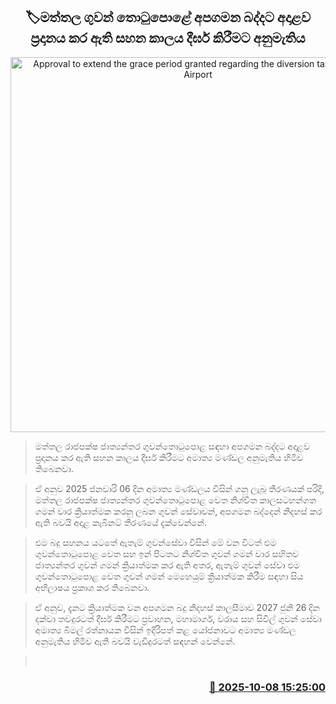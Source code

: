 <p align='center'><b><h2 align='center' title='Approval to extend the grace period granted regarding the diversion tax at Mattala Airport'>🏷මත්තල ගුවන් තොටුපොළේ අපගමන බද්දට අදාළව ප්‍රදානය කර ඇති සහන කාලය දීර්ඝ කිරීමට අනුමැතිය</h2></b></p>
<p align='center'><img src='https://helakuru.sgp1.cdn.digitaloceanspaces.com/esana/images/lib/mattala-airport.jpg' width='600' alt='Approval to extend the grace period granted regarding the diversion tax at Mattala Airport'></p>

> මත්තල රාජපක්ෂ ජාත්‍යන්තර ගුවන්තොටුපොළ සඳහා අපගමන බද්දට අදාළව ප්‍රදානය කර ඇති සහන කාලය දීර්ඝ කිරීමට අමාත්‍ය මණ්ඩල අනුමැතිය හිමිව තිබෙනවා.

> ඒ අනුව 2025 ජනවාරි 06 දින අමාත්‍ය මණ්ඩලය විසින් ගනු ලැබූ තීරණයක් පරිදි, මත්තල රාජපක්ෂ ජාත්‍යන්තර ගුවන්තොටුපොළ වෙත නිශ්චිත කාලසටහන්ගත ගමන් වාර ක්‍රියාත්මක කරනු ලබන ගුවන් සේවාවන්, අපගමන බද්දෙන් නිදහස් කර ඇති බවයි අදාළ කැබිනට් තීරණයේ දැක්වෙන්නේ.

> එම බදු සහනය යටතේ ඇතැම් ගුවන්සේවා විසින් මේ වන විටත් එම ගුවන්තොටුපොළ වෙත සහ ඉන් පිටතට නිශ්චිත ගුවන් ගමන් වාර සහිතව ජාත්‍යන්තර ගුවන් ගමන් ක්‍රියාත්මක කර ඇති අතර, ඇතැම් ගුවන් සේවා එම ගුවන්තොටුපොළ වෙත ගුවන් ගමන් මෙහෙයුම් ක්‍රියාත්මක කිරීම සඳහා සිය අභිලාෂය ප්‍රකාශ කර තිබෙනවා.

> ඒ අනුව, දැනට ක්‍රියාත්මක වන අපගමන බදු නිදහස් කාලසීමාව 2027 ජුනි 26 දින දක්වා තවදුරටත් දීර්ඝ කිරීමට ප්‍රවාහන, මහාමාර්ග, වරාය සහ සිවිල් ගුවන් සේවා අමාත්‍ය බිමල් රත්නායක විසින් ඉදිරිපත් කළ යෝජනාවට අමාත්‍ය මණ්ඩල අනුමැතිය හිමිව ඇති බවයි වැඩිදුරටත් සඳහන් වෙන්නේ.

>  



<h3 align='right'><a href='https://www.helakuru.lk/esana/p/114311/'>📅 2025-10-08 15:25:00</a></h3>
